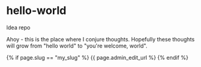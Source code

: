 # hello-world
Idea repo

Ahoy - this is the place where I conjure thoughts.
Hopefully these thoughts will grow from "hello world" to "you're welcome, world".

{% if page.slug == "my_slug" %}
  {{ page.admin_edit_url %}
{% endif %}
